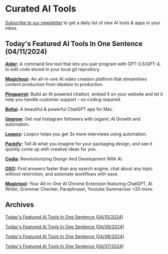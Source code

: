 # Curated AI Tools

[Subscribe to our newsletter](https://curatedaitools.substack.com/) to get a daily list of new AI tools & apps in your inbox.

## Today's Featured AI Tools In One Sentence (04/11/2024)

**[Aider](https://github.com/paul-gauthier/aider):** A command line tool that lets you pair program with GPT-3.5/GPT-4, to edit code stored in your local git repository.

**[Magichour](https://magichour.ai/):** An all-in-one AI video creation platform that streamlines content production from ideation to production.

**[Pingparrot](https://www.pingparrot.com/):** Build an AI powered chatbot, embed it on your website and let it help you handle customer support - no coding required.

**[Boltai](https://boltai.com/):** A beautiful & powerful ChatGPT app for Mac.

**[Upgrow](https://www.upgrow.com/):** Get real Instagram followers with organic AI Growth and automation.

**[Loopcv](https://www.loopcv.pro/):** Loopcv helps you get 3x more interviews using automation.

**[Packify](https://www.packify.ai/):** Tell Al what you imagine for your packaging design, and see it quickly come up with creative ideas for you.

**[Codia](https://codia.ai/):** Revolutionizing Design And Development With AI.

**[OSO](https://www.oso.ai/):** Find answers faster than any search engine, chat about any topic without restriction, and automate workflows with ease.

**[Magictool](https://chromewebstore.google.com/detail/ai-chrome-extension-power/fedmdabgnkfghjplejeilojikdaopkpm):** Your All-in-One AI Chrome Extension featuring ChatGPT, AI Writer, Grammar Checker, Paraphraser, Youtube Summarizer +20 more.

## Archives

[Today's Featured AI Tools In One Sentence (04/10/2024)](https://curatedaitools.substack.com/p/todays-featured-ai-tools-in-one-sentence-288)

[Today's Featured AI Tools In One Sentence (04/09/2024)](https://curatedaitools.substack.com/p/todays-featured-ai-tools-in-one-sentence-1a0)

[Today's Featured AI Tools In One Sentence (04/08/2024)](https://curatedaitools.substack.com/p/todays-featured-ai-tools-in-one-sentence-d81)

[Today's Featured AI Tools In One Sentence (04/07/2024)](https://curatedaitools.substack.com/p/todays-featured-ai-tools-in-one-sentence)
